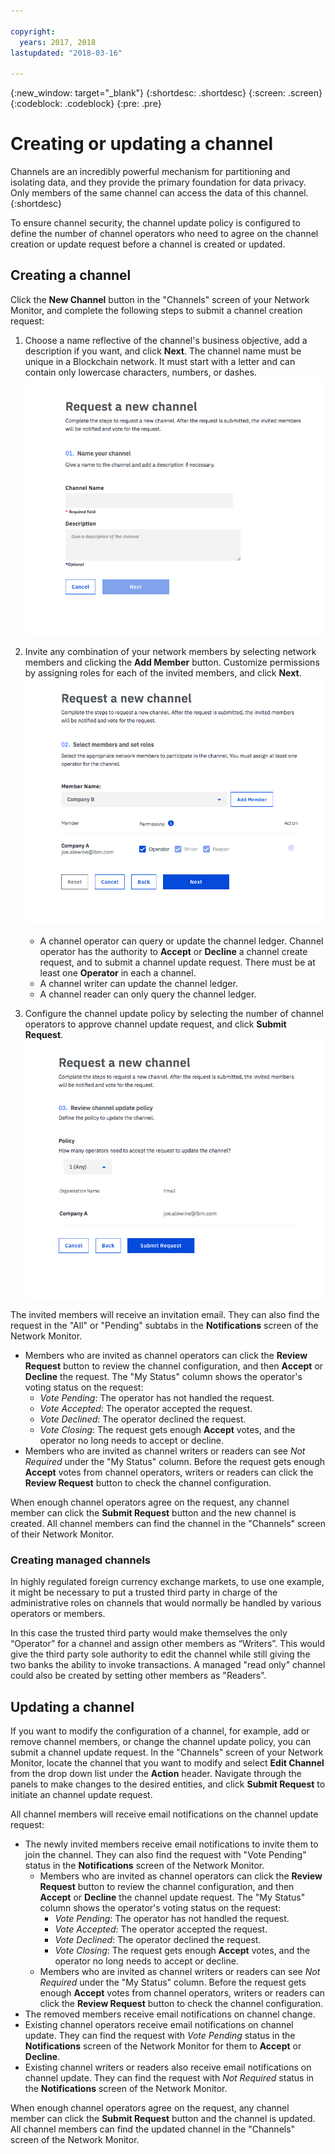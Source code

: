 ```yaml
---

copyright:
  years: 2017, 2018
lastupdated: "2018-03-16"

---
```


{:new_window: target="_blank"}
{:shortdesc: .shortdesc}
{:screen: .screen}
{:codeblock: .codeblock}
{:pre: .pre}

# Creating or updating a channel

Channels are an incredibly powerful mechanism for partitioning and isolating data, and they provide the primary foundation for data privacy. Only members of the same channel can access the data of this channel.
{:shortdesc}

To ensure channel security, the channel update policy is configured to define the number of channel operators who need to agree on the channel creation or update request before a channel is created or updated.

## Creating a channel
Click the **New Channel** button in the "Channels" screen of your Network Monitor, and complete the following steps to submit a channel creation request:
1. Choose a name reflective of the channel's business objective, add a description if you want, and click **Next**. The channel name must be unique in a Blockchain network. It must start with a letter and can contain only lowercase characters, numbers, or dashes.
  ![Create channel 1](../images/create_channel.png "Create a channel panel 1")

2. Invite any combination of your network members by selecting network members and clicking the **Add Member** button. Customize permissions by assigning roles for each of the invited members, and click **Next**.
  ![Create channel 2](../images/create_channel_2.png "Create a channel panel 2")

    * A channel operator can query or update the channel ledger. Channel operator has the authority to **Accept** or **Decline** a channel create request, and to submit a channel update request. There must be at least one **Operator** in each a channel.
    * A channel writer can update the channel ledger.
    * A channel reader can only query the channel ledger.

3. Configure the channel update policy by selecting the number of channel operators to approve channel update request, and click **Submit Request**.
  ![Create channel 3](../images/create_channel_3.png "Create a channel panel 3")

The invited members will receive an invitation email. They can also find the request in the "All" or "Pending" subtabs in the **Notifications** screen of the Network Monitor.
* Members who are invited as channel operators can click the **Review Request** button to review the channel configuration, and then **Accept** or **Decline** the request. The "My Status" column shows the operator's voting status on the request:
    * _Vote Pending_: The operator has not handled the request.
    * _Vote Accepted_: The operator accepted the request.
    * _Vote Declined_: The operator declined the request.
    * _Vote Closing_: The request gets enough **Accept** votes, and the operator no long needs to accept or decline.
* Members who are invited as channel writers or readers can see *Not Required* under the "My Status" column. Before the request gets enough **Accept** votes from channel operators, writers or readers can click the **Review Request** button to check the channel configuration.

When enough channel operators agree on the request, any channel member can click the **Submit Request** button and the new channel is created. All channel members can find the channel in the "Channels" screen of their Network Monitor.

### Creating managed channels

In highly regulated foreign currency exchange markets, to use one example, it might be necessary to put a trusted third party in charge of the administrative roles on channels that would normally be handled by various operators or members.

In this case the trusted third party would make themselves the only “Operator” for a channel and assign other members as “Writers”. This would give the third party sole authority to edit the channel while still giving the two banks the ability to invoke transactions. A managed "read only" channel could also be created by setting other members as "Readers".

## Updating a channel
If you want to modify the configuration of a channel, for example, add or remove channel members, or change the channel update policy, you can submit a channel update request. In the "Channels" screen of your Network Monitor, locate the channel that you want to modify and select **Edit Channel** from the drop down list under the **Action** header. Navigate through the panels to make changes to the desired entities, and click **Submit Request** to initiate an channel update request.

All channel members will receive email notifications on the channel update request:
* The newly invited members receive email notifications to invite them to join the channel. They can also find the request with "Vote Pending" status in the **Notifications** screen of the Network Monitor.
    * Members who are invited as channel operators can click the **Review Request** button to review the channel configuration, and then **Accept** or **Decline** the channel update request.  The "My Status" column shows the operator's voting status on the request:
        * _Vote Pending_: The operator has not handled the request.
        * _Vote Accepted_: The operator accepted the request.
        * _Vote Declined_: The operator declined the request.
        * _Vote Closing_: The request gets enough **Accept** votes, and the operator no long needs to accept or decline.
    * Members who are invited as channel writers or readers can see *Not Required* under the "My Status" column. Before the request gets enough **Accept** votes from channel operators, writers or readers can click the **Review Request** button to check the channel configuration.
* The removed members receive email notifications on channel change.
* Existing channel operators receive email notifications on channel update. They can find the request with _Vote Pending_ status in the **Notifications** screen of the Network Monitor for them to **Accept** or **Decline**.
* Existing channel writers or readers also receive email notifications on channel update. They can find the request with _Not Required_ status in the **Notifications** screen of the Network Monitor.

When enough channel operators agree on the request, any channel member can click the **Submit Request** button and the channel is updated. All channel members can find the updated channel in the "Channels" screen of the Network Monitor.
